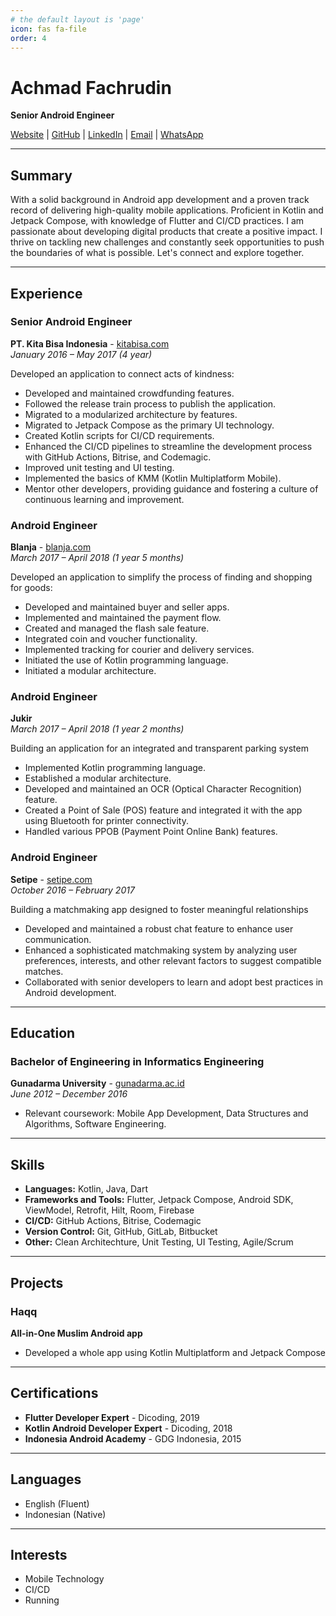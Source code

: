 ```yaml
---
# the default layout is 'page'
icon: fas fa-file
order: 4
---
```


# Achmad Fachrudin

**Senior Android Engineer**

[Website](https://achmadfachrudin.com) | [GitHub](https://github.com/achmadfachrudin) | [LinkedIn](https://www.linkedin.com/in/achmadfachrudin) | [Email](mailto:achmad@duck.com) | [WhatsApp](https://wa.me/628567960663)

---

## Summary

With a solid background in Android app development and a proven track record of delivering high-quality mobile applications. Proficient in Kotlin and Jetpack Compose, with knowledge of Flutter and CI/CD practices. 
I am passionate about developing digital products that create a positive impact. I thrive on tackling new challenges and constantly seek opportunities to push the boundaries of what is possible. Let's connect and explore together.

---

## Experience

### Senior Android Engineer
**PT. Kita Bisa Indonesia** - [kitabisa.com](https://kitabisa.com)  
*January 2016 – May 2017 (4 year)*

Developed an application to connect acts of kindness:
- Developed and maintained crowdfunding features.
- Followed the release train process to publish the application.
- Migrated to a modularized architecture by features.
- Migrated to Jetpack Compose as the primary UI technology.
- Created Kotlin scripts for CI/CD requirements.
- Enhanced the CI/CD pipelines to streamline the development process with GitHub Actions, Bitrise, and Codemagic.
- Improved unit testing and UI testing.
- Implemented the basics of KMM (Kotlin Multiplatform Mobile).
- Mentor other developers, providing guidance and fostering a culture of continuous learning and improvement.

### Android Engineer
**Blanja** - [blanja.com](https://blanja.com)  
*March 2017 – April 2018 (1 year 5 months)*

Developed an application to simplify the process of finding and shopping for goods:

- Developed and maintained buyer and seller apps.
- Implemented and maintained the payment flow.
- Created and managed the flash sale feature.
- Integrated coin and voucher functionality.
- Implemented tracking for courier and delivery services.
- Initiated the use of Kotlin programming language.
- Initiated a modular architecture.

### Android Engineer
**Jukir**  
*March 2017 – April 2018 (1 year 2 months)*

Building an application for an integrated and transparent parking system
- Implemented Kotlin programming language.
- Established a modular architecture.
- Developed and maintained an OCR (Optical Character Recognition) feature.
- Created a Point of Sale (POS) feature and integrated it with the app using Bluetooth for printer connectivity.
- Handled various PPOB (Payment Point Online Bank) features.

### Android Engineer
**Setipe** - [setipe.com](https://www.setipe.com)  
*October 2016 – February 2017*

Building a matchmaking app designed to foster meaningful relationships
- Developed and maintained a robust chat feature to enhance user communication.
- Enhanced a sophisticated matchmaking system by analyzing user preferences, interests, and other relevant factors to suggest compatible matches.
- Collaborated with senior developers to learn and adopt best practices in Android development.

---

## Education

### Bachelor of Engineering in Informatics Engineering
**Gunadarma University** - [gunadarma.ac.id](https://www.gunadarma.ac.id)  
*June 2012 – December 2016*

- Relevant coursework: Mobile App Development, Data Structures and Algorithms, Software Engineering.

---

## Skills

- **Languages:** Kotlin, Java, Dart
- **Frameworks and Tools:** Flutter, Jetpack Compose, Android SDK, ViewModel, Retrofit, Hilt, Room, Firebase
- **CI/CD:** GitHub Actions, Bitrise, Codemagic
- **Version Control:** Git, GitHub, GitLab, Bitbucket
- **Other:** Clean Architechture, Unit Testing, UI Testing, Agile/Scrum

---

## Projects

### Haqq
**All-in-One Muslim Android app**

- Developed a whole app using Kotlin Multiplatform and Jetpack Compose

---

## Certifications

- **Flutter Developer Expert** - Dicoding, 2019
- **Kotlin Android Developer Expert** - Dicoding, 2018
- **Indonesia Android Academy** - GDG Indonesia, 2015

---

## Languages

- English (Fluent)
- Indonesian (Native)

---

## Interests

- Mobile Technology
- CI/CD
- Running


